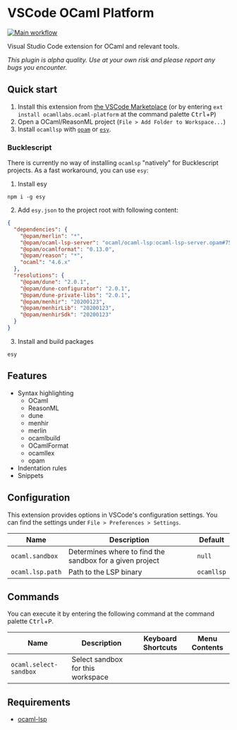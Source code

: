 # VSCode OCaml Platform

[![Main workflow](https://github.com/ocamllabs/vscode-ocaml-platform/workflows/Main%20workflow/badge.svg?branch=master)](https://github.com/ocamllabs/vscode-ocaml-platform/actions)

Visual Studio Code extension for OCaml and relevant tools.

_This plugin is alpha quality. Use at your own risk and please report any bugs
you encounter._

## Quick start

1. Install this extension from
   [the VSCode Marketplace](https://marketplace.visualstudio.com/items?itemName=ocamllabs.ocaml-platform)
   (or by entering `ext install ocamllabs.ocaml-platform` at the command palette
   <kbd>Ctrl</kbd>+<kbd>P</kbd>)
2. Open a OCaml/ReasonML project (`File > Add Folder to Workspace...`)
3. Install `ocamllsp` with [`opam`](https://github.com/ocaml/ocaml-lsp#opam) or
   [`esy`](https://github.com/ocaml/ocaml-lsp#esy).

### Bucklescript

There is currently no way of installing `ocamlsp` "natively" for Bucklescript
projects. As a fast workaround, you can use `esy`:

1. Install esy

```
npm i -g esy
```

2. Add `esy.json` to the project root with following content:

```json
{
  "dependencies": {
    "@opam/merlin": "*",
    "@opam/ocaml-lsp-server": "ocaml/ocaml-lsp:ocaml-lsp-server.opam#7592d32",
    "@opam/ocamlformat": "0.13.0",
    "@opam/reason": "*",
    "ocaml": "4.6.x"
  },
  "resolutions": {
    "@opam/dune": "2.0.1",
    "@opam/dune-configurator": "2.0.1",
    "@opam/dune-private-libs": "2.0.1",
    "@opam/menhir": "20200123",
    "@opam/menhirLib": "20200123",
    "@opam/menhirSdk": "20200123"
  }
}
```

3. Install and build packages

```
esy
```

## Features

- Syntax highlighting
  - OCaml
  - ReasonML
  - dune
  - menhir
  - merlin
  - ocamlbuild
  - OCamlFormat
  - ocamllex
  - opam
- Indentation rules
- Snippets

## Configuration

This extension provides options in VSCode's configuration settings. You can find
the settings under `File > Preferences > Settings`.

| Name             | Description                                              | Default    |
| ---------------- | -------------------------------------------------------- | ---------- |
| `ocaml.sandbox`  | Determines where to find the sandbox for a given project | `null`     |
| `ocaml.lsp.path` | Path to the LSP binary                                   | `ocamllsp` |

## Commands

You can execute it by entering the following command at the command palette
<kbd>Ctrl</kbd>+<kbd>P</kbd>.

| Name                   | Description                       | Keyboard Shortcuts | Menu Contents |
| ---------------------- | --------------------------------- | ------------------ | ------------- |
| `ocaml.select-sandbox` | Select sandbox for this workspace |                    |               |

## Requirements

- [ocaml-lsp](https://github.com/ocaml/ocaml-lsp)
